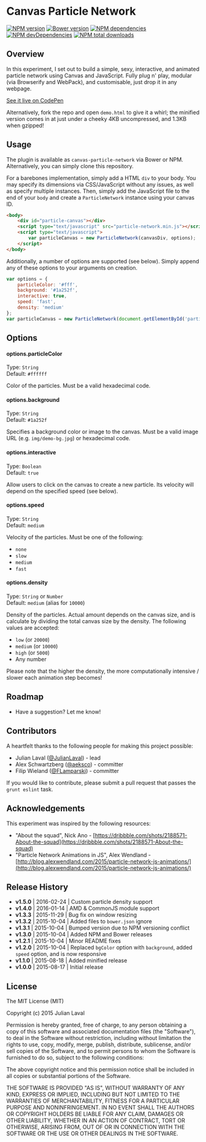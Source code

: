 # Canvas Particle Network

[![NPM version](https://img.shields.io/npm/v/canvas-particle-network.svg)](https://www.npmjs.com/package/canvas-particle-network)
[![Bower version](https://img.shields.io/bower/v/canvas-particle-network.svg)](https://github.com/julianlaval/canvas-particle-network)
[![NPM dependencies](https://david-dm.org/julianlaval/canvas-particle-network.svg)](https://david-dm.org/julianlaval/canvas-particle-network)
[![NPM devDependencies](https://david-dm.org/julianlaval/canvas-particle-network/dev-status.svg)](https://david-dm.org/julianlaval/canvas-particle-network#info=devDependencies)
[![NPM total downloads](https://img.shields.io/npm/dt/canvas-particle-network.svg)](https://www.npmjs.com/package/canvas-particle-network)

## Overview

In this experiment, I set out to build a simple, sexy, interactive, and animated particle network using Canvas and JavaScript. Fully plug n' play, modular (via Browserify and WebPack), and customisable, just drop it in any webpage.

[See it live on CodePen](http://codepen.io/JulianLaval/pen/KpLXOO/)

Alternatively, fork the repo and open `demo.html` to give it a whirl; the minified version comes in at just under a cheeky 4KB uncompressed, and 1.3KB when gzipped!

## Usage

The plugin is available as `canvas-particle-network` via Bower or NPM. Alternatively, you can simply clone this repository.

For a barebones implementation, simply add a HTML `div` to your body. You may specify its dimensions via CSS/JavaScript without any issues, as well as specify multiple instances. Then, simply add the JavaScript file to the end of your `body` and create a `ParticleNetwork` instance using your canvas ID.

```html
<body>
	<div id="particle-canvas"></div>
	<script type="text/javascript" src="particle-network.min.js"></script>
	<script type="text/javascript">
		var particleCanvas = new ParticleNetwork(canvasDiv, options);
	</script>
</body>
```

Additionally, a number of options are supported (see below). Simply append any of these options to your arguments on creation.

```js
var options = {
	particleColor: '#fff',
	background: '#1a252f',
	interactive: true,
	speed: 'fast',
	density: 'medium'
};
var particleCanvas = new ParticleNetwork(document.getElementById('particle-canvas'), options);
```

## Options

#### options.particleColor

Type: `String`  
Default: `#ffffff`

Color of the particles. Must be a valid hexadecimal code.

#### options.background

Type: `String`  
Default: `#1a252f`

Specifies a background color or image to the canvas. Must be a valid image URL (e.g. `img/demo-bg.jpg`) or hexadecimal code.

#### options.interactive

Type: `Boolean`  
Default: `true`

Allow users to click on the canvas to create a new particle. Its velocity will depend on the specified speed (see below).

#### options.speed

Type: `String`  
Default: `medium`

Velocity of the particles. Must be one of the following:

* `none`
* `slow`
* `medium`
* `fast`

#### options.density

Type: `String` or `Number`  
Default: `medium` (alias for `10000`)

Density of the particles. Actual amount depends on the canvas size, and is calculate by dividing the total canvas size by the density. The following values are accepted:

* `low` (or `20000`)
* `medium` (or `10000`)
* `high` (or `5000`)
* Any number

Please note that the higher the density, the more computationally intensive / slower each animation step becomes!

## Roadmap

* Have a suggestion? Let me know!

## Contributors

A heartfelt thanks to the following people for making this project possible:

* Julian Laval ([@JulianLaval](https://github.com/JulianLaval)) - lead
* Alex Schwartzberg ([@aeksco](https://github.com/aeksco)) - committer
* Filip Wieland ([@FLamparski](https://github.com/FLamparski)) - committer

If you would like to contribute, please submit a pull request that passes the `grunt eslint` task.

## Acknowledgements

This experiment was inspired by the following resources:

* "About the squad", Nick Ano - [https://dribbble.com/shots/2188571-About-the-squad](https://dribbble.com/shots/2188571-About-the-squad)
* "Particle Network Animations in JS", Alex Wendland - [http://blog.alexwendland.com/2015/particle-network-js-animations/](http://blog.alexwendland.com/2015/particle-network-js-animations/)


## Release History

* **v1.5.0** | 2016-02-24 | Custom particle density support
* **v1.4.0** | 2016-01-14 | AMD & CommonJS module support
* **v1.3.3** | 2015-11-29 | Bug fix on window resizing
* **v1.3.2** | 2015-10-04 | Added files to `bower.json` ignore
* **v1.3.1** | 2015-10-04 | Bumped version due to NPM versioning conflict
* **v1.3.0** | 2015-10-04 | Added NPM and Bower releases
* **v1.2.1** | 2015-10-04 | Minor README fixes
* **v1.2.0** | 2015-10-04 | Replaced `bgColor` option with `background`, added `speed` option, and is now responsive
* **v1.1.0** | 2015-08-18 | Added minified release
* **v1.0.0** | 2015-08-17 | Initial release

## License

The MIT License (MIT)

Copyright (c) 2015 Julian Laval

Permission is hereby granted, free of charge, to any person obtaining a copy
of this software and associated documentation files (the "Software"), to deal
in the Software without restriction, including without limitation the rights
to use, copy, modify, merge, publish, distribute, sublicense, and/or sell
copies of the Software, and to permit persons to whom the Software is
furnished to do so, subject to the following conditions:

The above copyright notice and this permission notice shall be included in all
copies or substantial portions of the Software.

THE SOFTWARE IS PROVIDED "AS IS", WITHOUT WARRANTY OF ANY KIND, EXPRESS OR
IMPLIED, INCLUDING BUT NOT LIMITED TO THE WARRANTIES OF MERCHANTABILITY,
FITNESS FOR A PARTICULAR PURPOSE AND NONINFRINGEMENT. IN NO EVENT SHALL THE
AUTHORS OR COPYRIGHT HOLDERS BE LIABLE FOR ANY CLAIM, DAMAGES OR OTHER
LIABILITY, WHETHER IN AN ACTION OF CONTRACT, TORT OR OTHERWISE, ARISING FROM,
OUT OF OR IN CONNECTION WITH THE SOFTWARE OR THE USE OR OTHER DEALINGS IN THE
SOFTWARE.

